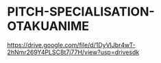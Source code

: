 # PITCH-SPECIALISATION-OTAKUANIME
https://drive.google.com/file/d/1DyVlJbr4wT-2hNmr269Y4PLSC8t7j77H/view?usp=drivesdk
